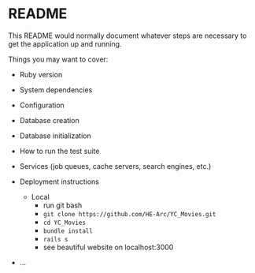 # README

This README would normally document whatever steps are necessary to get the
application up and running.

Things you may want to cover:

* Ruby version

* System dependencies

* Configuration

* Database creation

* Database initialization

* How to run the test suite

* Services (job queues, cache servers, search engines, etc.)

* Deployment instructions
  - Local
    * run git bash
    * `git clone https://github.com/HE-Arc/YC_Movies.git`
    * `cd YC_Movies`
    * `bundle install`
    * `rails s`
    * see beautiful website on localhost:3000

* ...
